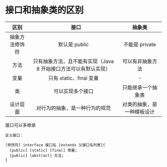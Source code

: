 # 接口和抽象类的区别

区别 |　接口 | 抽象类
:-: | :-: | :-:
抽象方法修饰符 | 默认是 public | 不能是 private
方法 | 只有抽象方法，且不能有实现（Java 8 开始接口方法可以有默认实现） | 可以有非抽象方法
变量 | 只有 static、final 变量 | -
类 | 可以实现多个接口 | 只能继承一个抽象类
设计层面 | 对行为的抽象，是一种行为的规范 | 对类的抽象，是一种模板设计

接口可以多继承

```定义接口
定义接口：

[修饰符] interface 接口名 [extends 父接口名列表]{
  [public] [static] [final] 常量;
  [public] [abstract] 方法;
}
```
